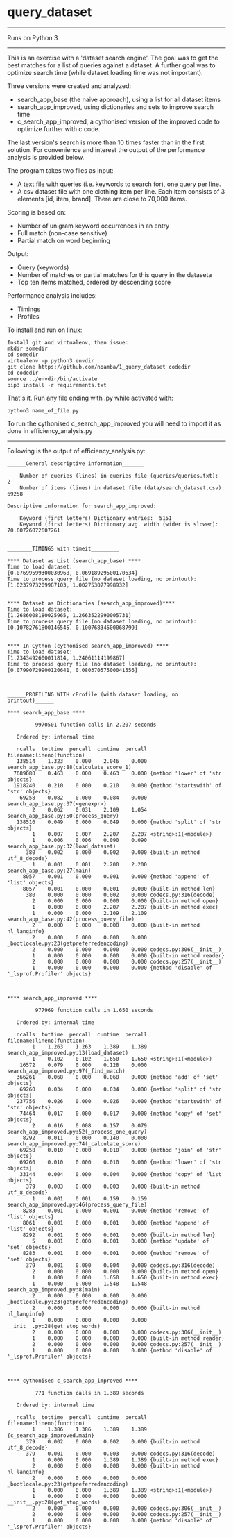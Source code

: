 # query_dataset

*****
Runs on Python 3
*****

This is an exercise with a 'dataset search engine'. The goal was to 
get the best matches for a list of queries against a dataset. A further goal was to 
optimize search time (while dataset loading time was not important). 

Three versions were created and analyzed:
* search_app_base (the naive approach), using a list for all dataset items
* search_app_improved, using dictionaries and sets to improve search time
* c_search_app_improved, a cythonised version of the improved code to optimize further with c code.

The last version's search is more than 10 times faster than in the first solution. 
For convenience and interest the output of the performance analysis is 
provided below. 

The program takes two files as input: 
* A text file with queries (i.e. keywords to search for), one query per line. 
* A csv dataset file with one clothing item per line. Each item 
  consists of 3 elements [id, item, brand]. There are close to 70,000 items. 

Scoring is based on: 
* Number of unigram keyword occurrences in an entry 
* Full match (non-case sensitive) 
* Partial match on word beginning 

Output: 
* Query (keywords) 
* Number of matches or partial matches for this query in the dataseta 
* Top ten items matched, ordered by descending score 

Performance analysis includes: 
* Timings 
* Profiles
 
To install and run on linux: 

```
Install git and virtualenv, then issue:
mkdir somedir
cd somedir
virtualenv -p python3 envdir
git clone https://github.com/noamba/1_query_dataset codedir
cd codedir
source ../envdir/bin/activate 
pip3 install -r requirements.txt
```

That's it. 
Run any file ending with .py while activated with: 

```
python3 name_of_file.py
```

To run the cythonised c_search_app_improved you will need to import it as done in efficiency_analysis.py

------

Following is the output of efficiency_analysis.py: 

```
______General descriptive information_______

    Number of queries (lines) in queries file (queries/queries.txt):  2
    Number of items (lines) in dataset file (data/search_dataset.csv):  69258

Descriptive information for search_app_improved: 

    Keyword (first letters) Dictionary entries:  5151
    Keyword (first letters) Dictionary avg. width (wider is slower):  70.60726072607261


________TIMINGS with timeit_________

**** Dataset as List (search_app_base) ****
Time to load dataset: 
[0.07699599300030968, 0.06918929500170634]
Time to process query file (no dataset loading, no printout): 
[1.0237973209987103, 1.002753077998932]


**** Dataset as Dictionaries (search_app_improved)****
Time to load dataset: 
[1.2686008180025965, 1.2663522990005731]
Time to process query file (no dataset loading, no printout): 
[0.10782761800146545, 0.10076834500068799]


**** In Cython (cythonised search_app_improved) ****
Time to load dataset: 
[1.2343492600011814, 1.24061114199867]
Time to process query file (no dataset loading, no printout): 
[0.07990729900120641, 0.08037057500041556]



______PROFILING WITH cProfile (with dataset loading, no printout)______
 
**** search_app_base ****

         9970501 function calls in 2.207 seconds

   Ordered by: internal time

   ncalls  tottime  percall  cumtime  percall filename:lineno(function)
   138514    1.323    0.000    2.046    0.000 search_app_base.py:88(calculate_score_1)
  7689080    0.463    0.000    0.463    0.000 {method 'lower' of 'str' objects}
  1918240    0.210    0.000    0.210    0.000 {method 'startswith' of 'str' objects}
    69258    0.082    0.000    0.084    0.000 search_app_base.py:37(<genexpr>)
        2    0.062    0.031    2.109    1.054 search_app_base.py:50(process_query)
   138516    0.049    0.000    0.049    0.000 {method 'split' of 'str' objects}
        1    0.007    0.007    2.207    2.207 <string>:1(<module>)
        1    0.006    0.006    0.090    0.090 search_app_base.py:32(load_dataset)
      380    0.002    0.000    0.002    0.000 {built-in method utf_8_decode}
        1    0.001    0.001    2.200    2.200 search_app_base.py:27(main)
     8057    0.001    0.000    0.001    0.000 {method 'append' of 'list' objects}
     8057    0.001    0.000    0.001    0.000 {built-in method len}
      380    0.000    0.000    0.002    0.000 codecs.py:316(decode)
        2    0.000    0.000    0.000    0.000 {built-in method open}
        1    0.000    0.000    2.207    2.207 {built-in method exec}
        1    0.000    0.000    2.109    2.109 search_app_base.py:42(process_query_file)
        2    0.000    0.000    0.000    0.000 {built-in method nl_langinfo}
        2    0.000    0.000    0.000    0.000 _bootlocale.py:23(getpreferredencoding)
        2    0.000    0.000    0.000    0.000 codecs.py:306(__init__)
        1    0.000    0.000    0.000    0.000 {built-in method reader}
        2    0.000    0.000    0.000    0.000 codecs.py:257(__init__)
        1    0.000    0.000    0.000    0.000 {method 'disable' of '_lsprof.Profiler' objects}


 
**** search_app_improved ****

         977969 function calls in 1.650 seconds

   Ordered by: internal time

   ncalls  tottime  percall  cumtime  percall filename:lineno(function)
        1    1.263    1.263    1.389    1.389 search_app_improved.py:13(load_dataset)
        1    0.102    0.102    1.650    1.650 <string>:1(<module>)
    16572    0.079    0.000    0.128    0.000 search_app_improved.py:97(_find_match)
   366261    0.068    0.000    0.068    0.000 {method 'add' of 'set' objects}
    69260    0.034    0.000    0.034    0.000 {method 'split' of 'str' objects}
   237756    0.026    0.000    0.026    0.000 {method 'startswith' of 'str' objects}
    74464    0.017    0.000    0.017    0.000 {method 'copy' of 'set' objects}
        2    0.016    0.008    0.157    0.079 search_app_improved.py:52(_process_one_query)
     8292    0.011    0.000    0.140    0.000 search_app_improved.py:74(_calculate_score)
    69258    0.010    0.000    0.010    0.000 {method 'join' of 'str' objects}
    69260    0.010    0.000    0.010    0.000 {method 'lower' of 'str' objects}
    33144    0.004    0.000    0.004    0.000 {method 'copy' of 'list' objects}
      379    0.003    0.000    0.003    0.000 {built-in method utf_8_decode}
        1    0.001    0.001    0.159    0.159 search_app_improved.py:46(process_query_file)
     8283    0.001    0.000    0.001    0.000 {method 'remove' of 'list' objects}
     8061    0.001    0.000    0.001    0.000 {method 'append' of 'list' objects}
     8292    0.001    0.000    0.001    0.000 {built-in method len}
        5    0.001    0.000    0.001    0.000 {method 'update' of 'set' objects}
     8283    0.001    0.000    0.001    0.000 {method 'remove' of 'set' objects}
      379    0.001    0.000    0.004    0.000 codecs.py:316(decode)
        2    0.000    0.000    0.000    0.000 {built-in method open}
        1    0.000    0.000    1.650    1.650 {built-in method exec}
        1    0.000    0.000    1.548    1.548 search_app_improved.py:8(main)
        2    0.000    0.000    0.000    0.000 _bootlocale.py:23(getpreferredencoding)
        2    0.000    0.000    0.000    0.000 {built-in method nl_langinfo}
        1    0.000    0.000    0.000    0.000 __init__.py:28(get_stop_words)
        2    0.000    0.000    0.000    0.000 codecs.py:306(__init__)
        1    0.000    0.000    0.000    0.000 {built-in method reader}
        2    0.000    0.000    0.000    0.000 codecs.py:257(__init__)
        1    0.000    0.000    0.000    0.000 {method 'disable' of '_lsprof.Profiler' objects}


 
**** cythonised c_search_app_improved ****

         771 function calls in 1.389 seconds

   Ordered by: internal time

   ncalls  tottime  percall  cumtime  percall filename:lineno(function)
        1    1.386    1.386    1.389    1.389 {c_search_app_improved.main}
      379    0.002    0.000    0.002    0.000 {built-in method utf_8_decode}
      379    0.001    0.000    0.003    0.000 codecs.py:316(decode)
        1    0.000    0.000    1.389    1.389 {built-in method exec}
        2    0.000    0.000    0.000    0.000 {built-in method nl_langinfo}
        2    0.000    0.000    0.000    0.000 _bootlocale.py:23(getpreferredencoding)
        1    0.000    0.000    1.389    1.389 <string>:1(<module>)
        1    0.000    0.000    0.000    0.000 __init__.py:28(get_stop_words)
        2    0.000    0.000    0.000    0.000 codecs.py:306(__init__)
        2    0.000    0.000    0.000    0.000 codecs.py:257(__init__)
        1    0.000    0.000    0.000    0.000 {method 'disable' of '_lsprof.Profiler' objects}

```


